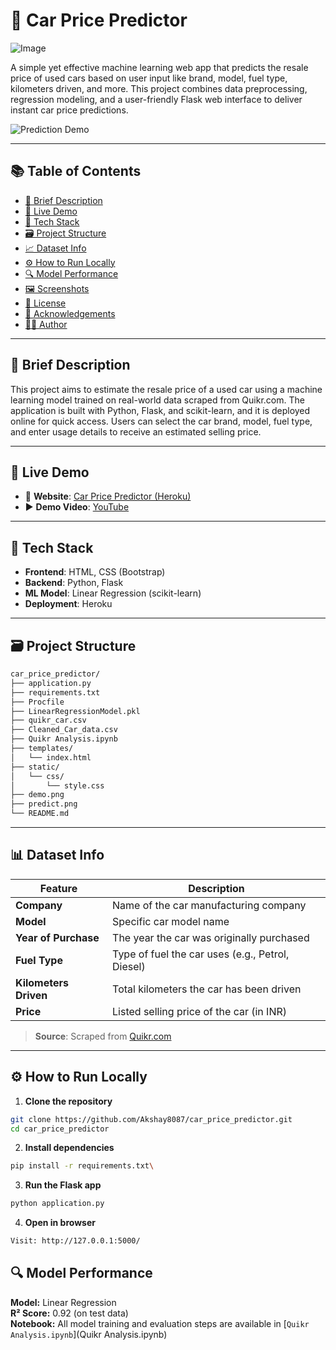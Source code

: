 # 🚗 Car Price Predictor

![Image](https://github.com/user-attachments/assets/b5414fd6-c37e-4961-8c5d-3a00e1e0d520)

A simple yet effective machine learning web app that predicts the resale price of used cars based on user input like brand, model, fuel type, kilometers driven, and more. This project combines data preprocessing, regression modeling, and a user-friendly Flask web interface to deliver instant car price predictions.

![Prediction Demo](predict.png)

---

## 📚 Table of Contents

- [📌 Brief Description](#-brief-description)
- [🚀 Live Demo](#-live-demo)
- [🧰 Tech Stack](#-tech-stack)
- [🗃️ Project Structure](#️-project-structure)
- [📈 Dataset Info](#-dataset-info)
- [⚙️ How to Run Locally](#️-how-to-run-locally)
- [🔍 Model Performance](#-model-performance)
- [🖼️ Screenshots](#️-screenshots)
- [📄 License](#-license)
- [🙌 Acknowledgements](#-acknowledgements)
- [👨‍💻 Author](#-author)

---

## 📌 Brief Description

This project aims to estimate the resale price of a used car using a machine learning model trained on real-world data scraped from Quikr.com. The application is built with Python, Flask, and scikit-learn, and it is deployed online for quick access. Users can select the car brand, model, fuel type, and enter usage details to receive an estimated selling price.

---

## 🚀 Live Demo

- 🔗 **Website**: [Car Price Predictor (Heroku)](https://car-price-price.herokuapp.com)
- ▶️ **Demo Video**: [YouTube](https://youtu.be/HEaFU68WAPM)

---

## 🧰 Tech Stack

- **Frontend**: HTML, CSS (Bootstrap)
- **Backend**: Python, Flask
- **ML Model**: Linear Regression (scikit-learn)
- **Deployment**: Heroku

---

## 🗃️ Project Structure
```bash 
car_price_predictor/
├── application.py
├── requirements.txt
├── Procfile
├── LinearRegressionModel.pkl
├── quikr_car.csv
├── Cleaned_Car_data.csv
├── Quikr Analysis.ipynb
├── templates/
│   └── index.html
├── static/
│   └── css/
│       └── style.css
├── demo.png
├── predict.png
└── README.md
```



---

## 📊 Dataset Info


| Feature             | Description                                         |
|---------------------|-----------------------------------------------------|
| **Company**         | Name of the car manufacturing company               |
| **Model**           | Specific car model name                             |
| **Year of Purchase**| The year the car was originally purchased           |
| **Fuel Type**       | Type of fuel the car uses (e.g., Petrol, Diesel)    |
| **Kilometers Driven**| Total kilometers the car has been driven           |
| **Price**           | Listed selling price of the car (in INR)            |

> **Source**: Scraped from [Quikr.com](https://www.quikr.com)


---

## ⚙️ How to Run Locally

1. **Clone the repository**

```bash
git clone https://github.com/Akshay8087/car_price_predictor.git
cd car_price_predictor
```


2. **Install dependencies**
   
```bash
pip install -r requirements.txt\
```

3. **Run the Flask app**
```bash
python application.py
```
4. **Open in browser**
```bash
Visit: http://127.0.0.1:5000/
```
## 🔍 Model Performance
 
**Model:** Linear Regression  
**R² Score:** 0.92 (on test data)  
**Notebook:** All model training and evaluation steps are available in [`Quikr Analysis.ipynb`](Quikr Analysis.ipynb)  
